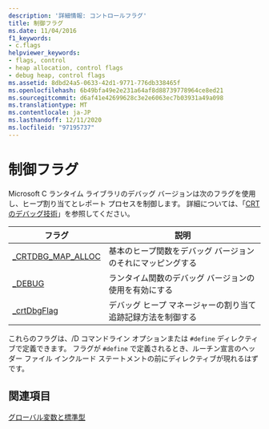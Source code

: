 ```yaml
---
description: '詳細情報: コントロールフラグ'
title: 制御フラグ
ms.date: 11/04/2016
f1_keywords:
- c.flags
helpviewer_keywords:
- flags, control
- heap allocation, control flags
- debug heap, control flags
ms.assetid: 8dbd24a5-0633-42d1-9771-776db338465f
ms.openlocfilehash: 6b49bfa49e2e231a64af8d88739778964ce8ed21
ms.sourcegitcommit: d6af41e42699628c3e2e6063ec7b03931a49a098
ms.translationtype: MT
ms.contentlocale: ja-JP
ms.lasthandoff: 12/11/2020
ms.locfileid: "97195737"
---
```

# <a name="control-flags"></a>制御フラグ

Microsoft C ランタイム ライブラリのデバッグ バージョンは次のフラグを使用し、ヒープ割り当てとレポート プロセスを制御します。 詳細については、「[CRT のデバッグ技術](/visualstudio/debugger/crt-debugging-techniques)」を参照してください。

|フラグ|説明|
|----------|-----------------|
|[_CRTDBG_MAP_ALLOC](../c-runtime-library/crtdbg-map-alloc.md)|基本のヒープ関数をデバッグ バージョンのそれにマッピングする|
|[_DEBUG](../c-runtime-library/debug.md)|ランタイム関数のデバッグ バージョンの使用を有効にする|
|[_crtDbgFlag](../c-runtime-library/crtdbgflag.md)|デバッグ ヒープ マネージャーの割り当て追跡記録方法を制御する|

これらのフラグは、/D コマンドライン オプションまたは `#define` ディレクティブで定義できます。 フラグが `#define` で定義されるとき、ルーチン宣言のヘッダー ファイル インクルード ステートメントの前にディレクティブが現れるはずです。

## <a name="see-also"></a>関連項目

[グローバル変数と標準型](../c-runtime-library/global-variables-and-standard-types.md)
